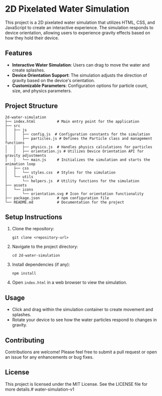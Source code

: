 # 2D Pixelated Water Simulation

This project is a 2D pixelated water simulation that utilizes HTML, CSS, and JavaScript to create an interactive experience. The simulation responds to device orientation, allowing users to experience gravity effects based on how they hold their device.

## Features

- **Interactive Water Simulation**: Users can drag to move the water and create splashes.
- **Device Orientation Support**: The simulation adjusts the direction of gravity based on the device's orientation.
- **Customizable Parameters**: Configuration options for particle count, size, and physics parameters.

## Project Structure

```
2d-water-simulation
├── index.html          # Main entry point for the application
├── src
│   ├── js
│   │   ├── config.js  # Configuration constants for the simulation
│   │   ├── particles.js # Defines the Particle class and management functions
│   │   ├── physics.js  # Handles physics calculations for particles
│   │   ├── orientation.js # Utilizes Device Orientation API for gravity adjustments
│   │   └── main.js     # Initializes the simulation and starts the animation loop
│   ├── css
│   │   └── styles.css  # Styles for the simulation
│   └── utils
│       └── helpers.js  # Utility functions for the simulation
├── assets
│   └── icons
│       └── orientation.svg # Icon for orientation functionality
├── package.json        # npm configuration file
└── README.md           # Documentation for the project
```

## Setup Instructions

1. Clone the repository:
   ```
   git clone <repository-url>
   ```

2. Navigate to the project directory:
   ```
   cd 2d-water-simulation
   ```

3. Install dependencies (if any):
   ```
   npm install
   ```

4. Open `index.html` in a web browser to view the simulation.

## Usage

- Click and drag within the simulation container to create movement and splashes.
- Rotate your device to see how the water particles respond to changes in gravity.

## Contributing

Contributions are welcome! Please feel free to submit a pull request or open an issue for any enhancements or bug fixes.

## License

This project is licensed under the MIT License. See the LICENSE file for more details.# water-simulation-v1

